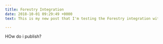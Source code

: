 ```yaml
---
title: Forestry Integration
date: 2018-10-01 09:29:49 +0000
text: This is my new post that I'm testing the Forestry integration with.

---
```

HOw do i publish?